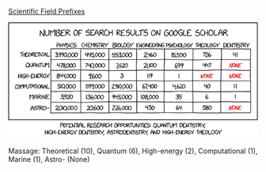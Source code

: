 [Scientific Field Prefixes](https://xkcd.com/2656)

![Scientific Field Prefixes](./random_comic.png)

Massage: Theoretical (10), Quantum (6), High-energy (2), Computational (1), Marine (1), Astro- (None)

